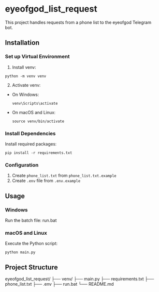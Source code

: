 # eyeofgod_list_request

This project handles requests from a phone list to the eyeofgod Telegram bot.

## Installation

### Set up Virtual Environment

1. Install venv:
```
python -m venv venv
```

2. Activate venv:
- On Windows:
  ```
  venv\Scripts\activate
  ```
- On macOS and Linux:
  ```
  source venv/bin/activate
  ```

### Install Dependencies

Install required packages:
```
pip install -r requirements.txt
```

### Configuration

1. Create `phone_list.txt` from `phone_list.txt.example`
2. Create `.env` file from `.env.example`

## Usage

### Windows
Run the batch file:
run.bat

### macOS and Linux
Execute the Python script:
```
python main.py
```

## Project Structure
eyeofgod_list_request/
├── venv/
├── main.py
├── requirements.txt
├── phone_list.txt
├── .env
├── run.bat
└── README.md